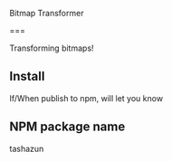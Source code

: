 Bitmap Transformer

===

Transforming bitmaps! 

## Install 

If/When publish to npm, will let you know

## NPM package name 

tashazun 